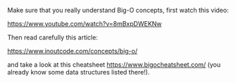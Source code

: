 Make sure that you really understand Big-O concepts, first watch this video:

https://www.youtube.com/watch?v=8mBxpDWEKNw

Then read carefully this article:

https://www.inoutcode.com/concepts/big-o/

and take a look at this cheatsheet https://www.bigocheatsheet.com/ (you already know some data structures listed there!).